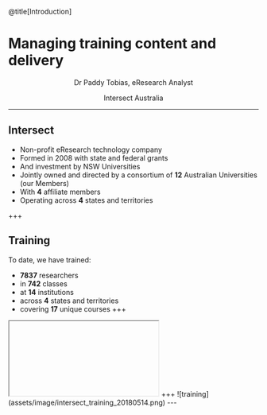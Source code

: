 @title[Introduction]


# Managing training content and delivery

<p><div align=center>Dr Paddy Tobias, eResearch Analyst</div></p>

<p><div align=center>Intersect Australia</div></p>


---
## Intersect
* Non-profit eResearch technology company
* Formed in 2008 with state and federal grants
* And investment by NSW Universities
* Jointly owned and directed by a consortium of **12** Australian Universities (our Members)
* With **4** affiliate members
* Operating across **4** states and territories

+++
## Training

To date, we have trained:
* **7837** researchers
* in **742** classes
* at **14** institutions
* across **4** states and territories
* covering **17** unique courses
+++

<iframe class="stretch" data-src="https://intersect.org.au/energy/training"></iframe>
+++
![training](assets/image/intersect_training_20180514.png)
---
